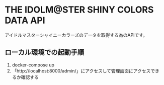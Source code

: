THE IDOLM@STER SHINY COLORS DATA API
===============
アイドルマスターシャイニーカラーズのデータを取得する為のAPIです。

ローカル環境での起動手順
---------------

1. docker-compose up
1. 「http://localhost:8000/admin/」にアクセスして管理画面にアクセスできるか確認する
